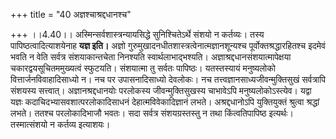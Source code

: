 +++
title = "40 अज्ञश्चाश्रद्दधानश्च"

+++
।।4.40।। अस्मिन्सर्वशास्त्रन्यायसिद्धे सुनिश्चितेऽर्थे संशयो न कर्तव्यः।
तस्य पापिष्ठत्वादित्याशयेनाह **यज्ञ इति।** अज्ञो
गुरुमुखादनधीतशास्त्रत्वेनात्मज्ञानशून्यश्च पूर्वोक्तश्रद्धारहितश्च
इदमेवं भवति न वेति सर्वत्र संशयाकान्तचेता निनश्यति स्वार्थलाभाद्भश्यति।
अज्ञाश्रद्दधानसंशयात्मापेक्षया चकारद्वयसूचितममुख्यत्वं स्फुटयति।
संशयात्मा तु सर्वतः पापिष्ठः। यतस्तस्यायं मनुष्यलोको
वित्तार्जनविवाहादिसाध्यो न। नच पर उपासनादिसाध्यो देवलोकः। नच
तत्त्वज्ञानसाध्यजीवन्मुक्तिसुखं सर्वत्रापि संशयस्य सत्त्वात्।
अज्ञानश्रद्दधानयोः परलोकस्य जीवन्मुक्तिसुखस्य चाभावेऽपि
मनुष्यलोकोऽस्त्येव। यद्वा यज्ञः कदाचिदभ्यासवशात्परलोकादिसाधनं
देहात्मविवेकादिज्ञानं लभते। अश्रद्दधानोऽपि युक्तियुक्तं श्रुत्वा
श्रद्धां लभते। ततश्च परलोकादिभाजौ भवतः। सदा सर्वत्र संशयग्रस्तस्तु न तथा
किंत्वतिपापिष्ठ इत्यर्थः। तस्मात्संशयो न कर्तव्य इत्याशयः।
